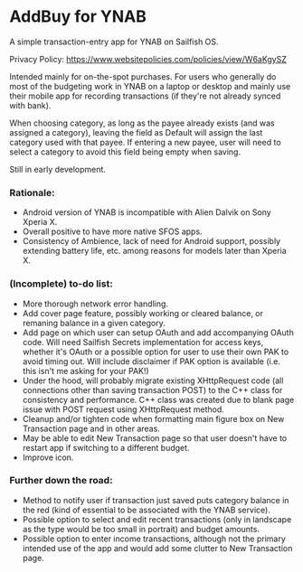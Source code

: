 <h1>AddBuy for YNAB</h1>

A simple transaction-entry app for YNAB on Sailfish OS.

Privacy Policy: https://www.websitepolicies.com/policies/view/W6aKgySZ

Intended mainly for on-the-spot purchases. For users who generally do most of the budgeting work in YNAB on a laptop or desktop and mainly use their mobile app for recording transactions (if they're not already synced with bank).

When choosing category, as long as the payee already exists (and was assigned a category), leaving the field as Default will assign the last category used with that payee. If entering a new payee, user will need to select a category to avoid this field being empty when saving.

Still in early development.

<h3>Rationale:</h3>

- Android version of YNAB is incompatible with Alien Dalvik on Sony Xperia X.
- Overall positive to have more native SFOS apps.
- Consistency of Ambience, lack of need for Android support, possibly extending battery life, etc. among reasons for models later than Xperia X.

<h3>(Incomplete) to-do list:</h3>

- More thorough network error handling.
- Add cover page feature, possibly working or cleared balance, or remaning balance in a given category.
- Add page on which user can setup OAuth and add accompanying OAuth code. Will need Sailfish Secrets implementation for access keys, whether it's OAuth or a possible option for user to use their own PAK to avoid timing out. Will include disclaimer if PAK option is available (i.e. this isn't me asking for your PAK!)
- Under the hood, will probably migrate existing XHttpRequest code (all connections other than saving transaction POST) to the C++ class for consistency and performance. C++ class was created due to blank page issue with POST request using XHttpRequest method.
- Cleanup and/or tighten code when formatting main figure box on New Transaction page and in other areas.
- May be able to edit New Transaction page so that user doesn't have to restart app if switching to a different budget.
- Improve icon.

<h3>Further down the road:</h3>

- Method to notify user if transaction just saved puts category balance in the red (kind of essential to be associated with the YNAB service).
- Possible option to select and edit recent transactions (only in landscape as the type would be too small in portrait) and budget amounts.
- Possible option to enter income transactions, although not the primary intended use of the app and would add some clutter to New Transaction page.
